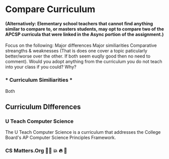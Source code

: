 # Compare Curriculum

#### (Alternatively: Elementary school teachers that cannot find anything similar to compare to, or masters students, may opt to compare two of the APCSP curricula that were linked in the Async portion of the assignment.)

Focus on the following:
Major differences
Major similiarities
Comparative streangths & weaknesses (That is does one cover a topic paticularly better/worse over the other. If both seem euqlly good then no need to comment).
Would you adopt anything from the curriculum you do not teach into your class if you could? Why?

### * Curriculum Similiarities * 
Both 


## Curriculum DIfferences
### U Teach Computer Science 
The U Teach Computer Science is a curriculum that addresses the College Board's AP Computer Science Principles Framework.  

### CS Matters.Org 👏🏾 💥 🔥 💝
